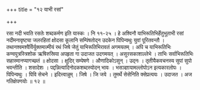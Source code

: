 +++
title = "१२ याभी रसां"

+++

रसा नदी भवति रसतेः शब्दकर्मण इति यास्कः । नि ११-२५ । हे अश्विनौ याभिरूतिभिर्हेतुभूताभी रसां नदीमनावृष्ट्या जलरहितां क्षोदसा कूलानि सम्पिंषतोद्न उदकेन पिपिन्वथुः युवां पूरितवन्तौ । तथानश्वमश्वैर्विर्युक्तमात्मीयं रथं जिषे जेतुं याभिरूतिभिरावतं अगमयतम् । अपि च याभिरूतिभिः कण्वपुत्रस्त्रिशोक ऋषिरुस्रिया अपहृता गा उदाजत उदगमयत् । असुरसकाशाल्लेभे । ताभिः सर्वाभिरूतिभिः सहास्मानप्यागच्छतं ॥ क्षोदसा । क्षुदिर् सम्पेषणे । औणादिकोऽसुन् । उद्नः । तृतीयैकवचनस्य सुपां सुपो भवन्तीति । शसादेशः । पद्दन्नित्यादिनोदकशब्दस्योदन् भावः । भसञ्ज्ञायामल्लोपोऽन इत्यकारलोपः । पिपिन्वथुः । पिवि सेचने । इदित्त्वान्नुम् । जिषे । जि जये । तुमर्थे सेसेनिति क्सेप्रत्ययः । उदाजत । अज गतिक्षेपणयोः ॥ १२ ॥
